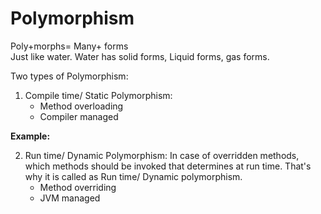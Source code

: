 # Polymorphism

Poly+morphs= Many+ forms  
Just like water. Water has solid forms, Liquid forms, gas forms.

Two types of Polymorphism:  
1. Compile time/ Static Polymorphism:
    - Method overloading
    - Compiler managed

**Example:**  


2. Run time/ Dynamic Polymorphism: In case of overridden methods, which methods should be invoked that determines at run time. That's why it is called as Run time/ Dynamic polymorphism.
    - Method overriding
    - JVM managed
